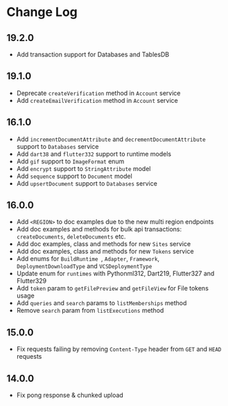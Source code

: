 # Change Log

## 19.2.0

* Add transaction support for Databases and TablesDB

## 19.1.0

* Deprecate `createVerification` method in `Account` service
* Add `createEmailVerification` method in `Account` service

## 16.1.0

* Add `incrementDocumentAttribute` and `decrementDocumentAttribute` support to `Databases` service
* Add `dart38` and `flutter332` support to runtime models
* Add `gif` support to `ImageFormat` enum
* Add `encrypt` support to `StringAttribute` model
* Add `sequence` support to `Document` model
* Add `upsertDocument` support to `Databases` service

## 16.0.0

* Add `<REGION>` to doc examples due to the new multi region endpoints
* Add doc examples and methods for bulk api transactions: `createDocuments`, `deleteDocuments` etc.
* Add doc examples, class and methods for new `Sites` service
* Add doc examples, class and methods for new `Tokens` service
* Add enums for `BuildRuntime `, `Adapter`, `Framework`, `DeploymentDownloadType` and `VCSDeploymentType`
* Update enum for `runtimes` with Pythonml312, Dart219, Flutter327 and Flutter329
* Add `token` param to `getFilePreview` and `getFileView` for File tokens usage
* Add `queries` and `search` params to `listMemberships` method
* Remove `search` param from `listExecutions` method

## 15.0.0

* Fix requests failing by removing `Content-Type` header from `GET` and `HEAD` requests

## 14.0.0

* Fix pong response & chunked upload
